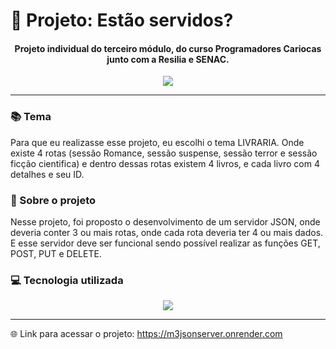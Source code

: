 # 📔 Projeto: Estão servidos?
<div align="center" style="display: inline_block">

#### Projeto individual do terceiro módulo, do curso Programadores Cariocas junto com a Resilia e SENAC.

</div>

<div align="center" style="display: inline_block">
<img align="center" src="https://virtualbackgrounds.site/wp-content/uploads/2022/03/simple-bookshelf.jpg">
</div>

---

### 📚 Tema
Para que eu realizasse esse projeto, eu escolhi o tema LIVRARIA. Onde existe 4 rotas (sessão Romance, sessão suspense, sessão terror e sessão ficção cientifica) e dentro dessas rotas existem 4 livros, e cada livro com 4 detalhes e seu ID.

### 📰 Sobre o projeto
Nesse projeto, foi proposto o desenvolvimento de um servidor JSON, onde deveria conter 3 ou mais rotas, onde cada rota deveria ter 4 ou mais dados. E esse servidor deve ser funcional sendo possível realizar as funções GET, POST, PUT e DELETE.

### 💻 Tecnologia utilizada
<div align="center" style="display: inline_block">
<img align="center" src="https://img.shields.io/badge/JavaScript-F7DF1E?style=for-the-badge&logo=javascript&logoColor=black">
</div>

---          
🌐 Link para acessar o projeto: https://m3jsonserver.onrender.com
